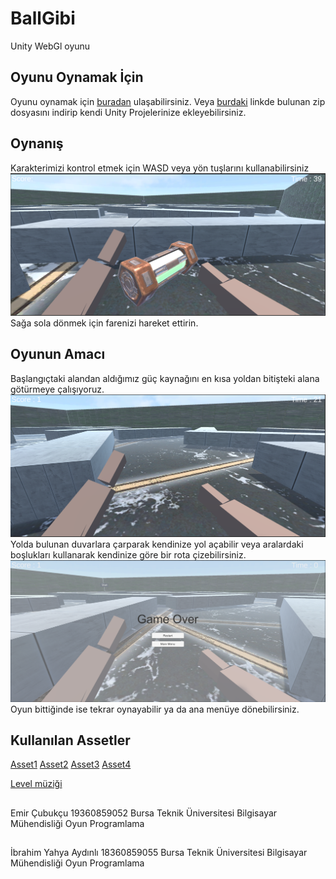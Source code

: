 # BallGibi
Unity WebGl oyunu
## Oyunu Oynamak İçin
Oyunu oynamak için [buradan](https://simmer.io/@cubukcuemir/ballgibi) ulaşabilirsiniz.
Veya [burdaki](https://drive.google.com/file/d/1DgY3g6jroMFY_SHCJFLBXZRQleg9roRP/view?usp=sharing) linkde bulunan zip dosyasını indirip kendi Unity Projelerinize ekleyebilirsiniz.


## Oynanış
Karakterimizi kontrol etmek için WASD veya yön tuşlarını kullanabilirsiniz
![alt text](https://github.com/emircubukcu/BallGibi/blob/main/Oyun%C4%B0%C3%A7i/inGame.PNG)
Sağa sola dönmek için farenizi hareket ettirin.
## Oyunun Amacı
Başlangıçtaki alandan aldığımız güç kaynağını en kısa yoldan bitişteki alana götürmeye çalışıyoruz.
![alt text](https://github.com/emircubukcu/BallGibi/blob/main/Oyun%C4%B0%C3%A7i/inGame2.PNG)
Yolda bulunan duvarlara çarparak kendinize yol açabilir veya aralardaki boşlukları kullanarak kendinize göre bir rota çizebilirsiniz.
![alt text](https://github.com/emircubukcu/BallGibi/blob/main/Oyun%C4%B0%C3%A7i/postGame2.PNG)
Oyun bittiğinde ise tekrar oynayabilir ya da ana menüye dönebilirsiniz.
## Kullanılan Assetler
[Asset1](https://assetstore.unity.com/packages/2d/textures-materials/cyberpunk-material-pack-six-high-quality-materials-188067)
[Asset2](https://assetstore.unity.com/packages/3d/environments/sci-fi/hitech-scifi-energy-cell-154526)
[Asset3](https://assetstore.unity.com/packages/2d/textures-materials/brick/pbr-brick-material-free-161772)
[Asset4](https://assetstore.unity.com/packages/3d/characters/humanoids/humans/simple-modular-human-100162)

[Level müziği](https://freesound.org/people/BloodPixelHero/sounds/611463/)
##
Emir Çubukçu 19360859052 Bursa Teknik Üniversitesi Bilgisayar Mühendisliği Oyun Programlama
##
İbrahim Yahya Aydınlı 18360859055 Bursa Teknik Üniversitesi Bilgisayar Mühendisliği Oyun Programlama
